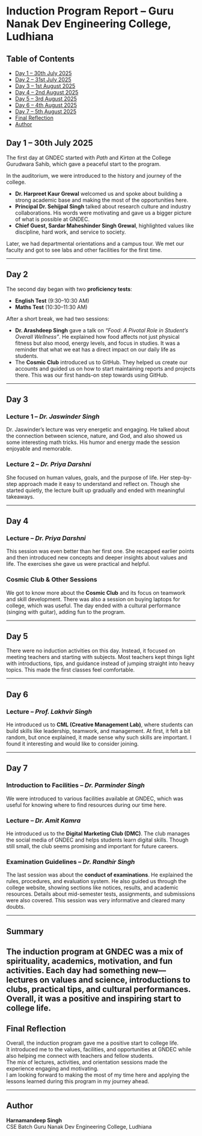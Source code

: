 # Induction Program Report – Guru Nanak Dev Engineering College, Ludhiana  

## Table of Contents  
- [Day 1 – 30th July 2025](#day-1--30th-july-2025)  
- [Day 2 – 31st July 2025](#day-2)  
- [Day 3 – 1st August 2025](#day-3)  
- [Day 4 – 2nd August 2025](#day-4)  
- [Day 5 – 3rd August 2025](#day-5)  
- [Day 6 – 4th August 2025](#day-6)  
- [Day 7 – 5th August 2025](#day-7)  
- [Final Reflection](#final-reflection)
- [Author](#author) 


## Day 1 – 30th July 2025  
The first day at GNDEC started with *Path* and *Kirtan* at the College Gurudwara Sahib, which gave a peaceful start to the program.  

In the auditorium, we were introduced to the history and journey of the college.  
- **Dr. Harpreet Kaur Grewal** welcomed us and spoke about building a strong academic base and making the most of the opportunities here.  
- **Principal Dr. Sehijpal Singh** talked about research culture and industry collaborations. His words were motivating and gave us a bigger picture of what is possible at GNDEC.  
- **Chief Guest, Sardar Maheshinder Singh Grewal**, highlighted values like discipline, hard work, and service to society.  

Later, we had departmental orientations and a campus tour. We met our faculty and got to see labs and other facilities for the first time.  

---

## Day 2  
The second day began with two **proficiency tests**:  
- **English Test** (9:30–10:30 AM)  
- **Maths Test** (10:30–11:30 AM)  

After a short break, we had two sessions:  
- **Dr. Arashdeep Singh** gave a talk on *“Food: A Pivotal Role in Student’s Overall Wellness”*. He explained how food affects not just physical fitness but also mood, energy levels, and focus in studies. It was a reminder that what we eat has a direct impact on our daily life as students.  
- The **Cosmic Club** introduced us to GitHub. They helped us create our accounts and guided us on how to start maintaining reports and projects there. This was our first hands-on step towards using GitHub.  

---

## Day 3  
### Lecture 1 – *Dr. Jaswinder Singh*  
Dr. Jaswinder’s lecture was very energetic and engaging. He talked about the connection between science, nature, and God, and also showed us some interesting math tricks. His humor and energy made the session enjoyable and memorable.  

### Lecture 2 – *Dr. Priya Darshni*  
She focused on human values, goals, and the purpose of life. Her step-by-step approach made it easy to understand and reflect on. Though she started quietly, the lecture built up gradually and ended with meaningful takeaways.  

---

## Day 4  
### Lecture – *Dr. Priya Darshni*  
This session was even better than her first one. She recapped earlier points and then introduced new concepts and deeper insights about values and life. The exercises she gave us were practical and helpful.  

### Cosmic Club & Other Sessions  
We got to know more about the **Cosmic Club** and its focus on teamwork and skill development. There was also a session on buying laptops for college, which was useful. The day ended with a cultural performance (singing with guitar), adding fun to the program.  

---

## Day 5  
There were no induction activities on this day. Instead, it focused on meeting teachers and starting with subjects. Most teachers kept things light with introductions, tips, and guidance instead of jumping straight into heavy topics. This made the first classes feel comfortable.  

---

## Day 6  
### Lecture – *Prof. Lakhvir Singh*  
He introduced us to **CML (Creative Management Lab)**, where students can build skills like leadership, teamwork, and management. At first, it felt a bit random, but once explained, it made sense why such skills are important. I found it interesting and would like to consider joining.  

---

## Day 7  
### Introduction to Facilities – *Dr. Parminder Singh*  
We were introduced to various facilities available at GNDEC, which was useful for knowing where to find resources during our time here.  

### Lecture – *Dr. Amit Kamra*  
He introduced us to the **Digital Marketing Club (DMC)**. The club manages the social media of GNDEC and helps students learn digital skills. Though still small, the club seems promising and important for future careers.  

### Examination Guidelines – *Dr. Randhir Singh*  
The last session was about the **conduct of examinations**. He explained the rules, procedures, and evaluation system. He also guided us through the college website, showing sections like notices, results, and academic resources. Details about mid-semester tests, assignments, and submissions were also covered. This session was very informative and cleared many doubts.  

---

## Summary  
The induction program at GNDEC was a mix of spirituality, academics, motivation, and fun activities. Each day had something new—lectures on values and science, introductions to clubs, practical tips, and cultural performances. Overall, it was a positive and inspiring start to college life.  
---

## Final Reflection  
Overall, the induction program gave me a positive start to college life.  
It introduced me to the values, facilities, and opportunities at GNDEC while also helping me connect with teachers and fellow students.  
The mix of lectures, activities, and orientation sessions made the experience engaging and motivating.  
I am looking forward to making the most of my time here and applying the lessons learned during this program in my journey ahead.  

---

## Author  
**Harnamandeep Singh**  
CSE Batch 
Guru Nanak Dev Engineering College, Ludhiana  

